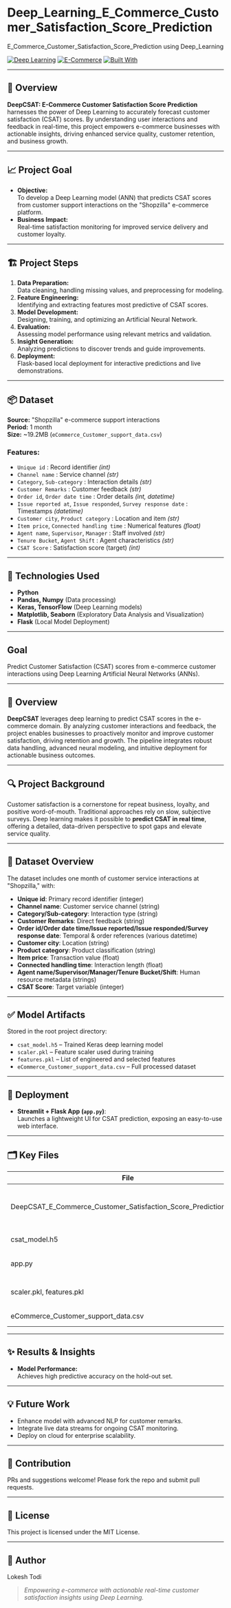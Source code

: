 # Deep_Learning_E_Commerce_Customer_Satisfaction_Score_Prediction
E_Commerce_Customer_Satisfaction_Score_Prediction using Deep_Learning

[![Deep Learning](https://img.shields.io/badge/Deep%20Learning-ANN-blue.svg)]()
[![E-Commerce](https://img.shields.io/badge/E--Commerce-CSAT-brightgreen.svg)]()
[![Built With](https://img.shields.io/badge/Built%20With-Python%20%7C%20Keras%20%7C%20Flask-orange)]()

---

## 🚀 Overview

**DeepCSAT: E-Commerce Customer Satisfaction Score Prediction** harnesses the power of Deep Learning to accurately forecast customer satisfaction (CSAT) scores. By understanding user interactions and feedback in real-time, this project empowers e-commerce businesses with actionable insights, driving enhanced service quality, customer retention, and business growth.

---

## 📈 Project Goal

- **Objective:**  
  To develop a Deep Learning model (ANN) that predicts CSAT scores from customer support interactions on the "Shopzilla" e-commerce platform.
- **Business Impact:**  
  Real-time satisfaction monitoring for improved service delivery and customer loyalty.

---

## 🏗️ Project Steps

1. **Data Preparation:**  
   Data cleaning, handling missing values, and preprocessing for modeling.
2. **Feature Engineering:**  
   Identifying and extracting features most predictive of CSAT scores.
3. **Model Development:**  
   Designing, training, and optimizing an Artificial Neural Network.
4. **Evaluation:**  
   Assessing model performance using relevant metrics and validation.
5. **Insight Generation:**  
   Analyzing predictions to discover trends and guide improvements.
6. **Deployment:**  
   Flask-based local deployment for interactive predictions and live demonstrations.

---

## 📦 Dataset

**Source:** "Shopzilla" e-commerce support interactions  
**Period:** 1 month  
**Size:** ~19.2MB (`eCommerce_Customer_support_data.csv`)

### **Features:**
- `Unique id` : Record identifier *(int)*
- `Channel name` : Service channel *(str)*
- `Category`, `Sub-category` : Interaction details *(str)*
- `Customer Remarks` : Customer feedback *(str)*
- `Order id`, `Order date time` : Order details *(int, datetime)*
- `Issue reported at`, `Issue responded`, `Survey response date` : Timestamps *(datetime)*
- `Customer city`, `Product category` : Location and item *(str)*
- `Item price`, `Connected handling time` : Numerical features *(float)*
- `Agent name`, `Supervisor`, `Manager` : Staff involved *(str)*
- `Tenure Bucket`, `Agent Shift` : Agent characteristics *(str)*
- `CSAT Score` : Satisfaction score (target) *(int)*

---

## 🧠 Technologies Used

- **Python**
- **Pandas, Numpy** (Data processing)
- **Keras, TensorFlow** (Deep Learning models)
- **Matplotlib, Seaborn** (Exploratory Data Analysis and Visualization)
- **Flask** (Local Model Deployment)

---

## Goal

Predict Customer Satisfaction (CSAT) scores from e-commerce customer interactions using Deep Learning Artificial Neural Networks (ANNs).

---

## 📝 Overview

**DeepCSAT** leverages deep learning to predict CSAT scores in the e-commerce domain. By analyzing customer interactions and feedback, the project enables businesses to proactively monitor and improve customer satisfaction, driving retention and growth. The pipeline integrates robust data handling, advanced neural modeling, and intuitive deployment for actionable business outcomes.

---

## 🔍 Project Background

Customer satisfaction is a cornerstone for repeat business, loyalty, and positive word-of-mouth. Traditional approaches rely on slow, subjective surveys. Deep learning makes it possible to **predict CSAT in real time**, offering a detailed, data-driven perspective to spot gaps and elevate service quality.

---

## 📅 Dataset Overview

The dataset includes one month of customer service interactions at "Shopzilla," with:

- **Unique id**: Primary record identifier (integer)
- **Channel name**: Customer service channel (string)
- **Category/Sub-category**: Interaction type (string)
- **Customer Remarks**: Direct feedback (string)
- **Order id/Order date time/Issue reported/Issue responded/Survey response date**: Temporal & order references (various datetime)
- **Customer city**: Location (string)
- **Product category**: Product classification (string)
- **Item price**: Transaction value (float)
- **Connected handling time**: Interaction length (float)
- **Agent name/Supervisor/Manager/Tenure Bucket/Shift**: Human resource metadata (strings)
- **CSAT Score**: Target variable (integer)

---

## ✅ Model Artifacts

Stored in the root project directory:

- `csat_model.h5` – Trained Keras deep learning model
- `scaler.pkl` – Feature scaler used during training
- `features.pkl` – List of engineered and selected features
- `eCommerce_Customer_support_data.csv` – Full processed dataset

---

## 🚀 Deployment

- **Streamlit + Flask App (`app.py`)**:  
  Launches a lightweight UI for CSAT prediction, exposing an easy-to-use web interface.

---

## 🗂️ Key Files

| File                                                    | Purpose                              |
|---------------------------------------------------------|--------------------------------------|
| DeepCSAT_E_Commerce_Customer_Satisfaction_Score_Prediction.ipynb | Main Jupyter notebook with all experiments and EDA |
| csat_model.h5                                           | Trained DNN model artifact           |
| app.py                                                  | Hybrid Streamlit/Flask prediction app|
| scaler.pkl, features.pkl                                 | Data preprocessing objects           |
| eCommerce_Customer_support_data.csv                     | Cleaned input dataset                |


---

## ✨ Results & Insights

- **Model Performance:**  
  Achieves high predictive accuracy on the hold-out set.
---

## 💡 Future Work

- Enhance model with advanced NLP for customer remarks.
- Integrate live data streams for ongoing CSAT monitoring.
- Deploy on cloud for enterprise scalability.

---

## 🤝 Contribution

PRs and suggestions welcome! Please fork the repo and submit pull requests.

---

## 📝 License

This project is licensed under the MIT License.

---

## 🙋 Author

Lokesh Todi

> *Empowering e-commerce with actionable real-time customer satisfaction insights using Deep Learning.*

